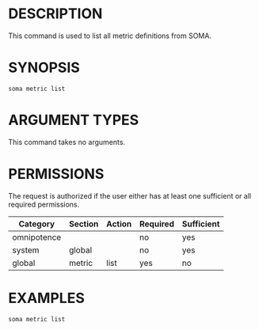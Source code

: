 # DESCRIPTION

This command is used to list all metric definitions from SOMA.

# SYNOPSIS

```
soma metric list
```

# ARGUMENT TYPES

This command takes no arguments.

# PERMISSIONS

The request is authorized if the user either has at least one
sufficient or all required permissions.

Category | Section | Action | Required | Sufficient
 ------- | ------- | ------ | -------- | ----------
omnipotence | | | no | yes
system | global | | no | yes
global | metric | list | yes | no

# EXAMPLES

```
soma metric list
```
